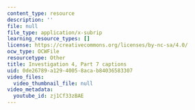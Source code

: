 ```yaml
---
content_type: resource
description: ''
file: null
file_type: application/x-subrip
learning_resource_types: []
license: https://creativecommons.org/licenses/by-nc-sa/4.0/
ocw_type: OCWFile
resourcetype: Other
title: Investigation 4, Part 7 captions
uid: 0de26789-a129-4005-8aca-b84036583307
video_files:
  video_thumbnail_file: null
video_metadata:
  youtube_id: zj1Cf33zBAE
---
```

